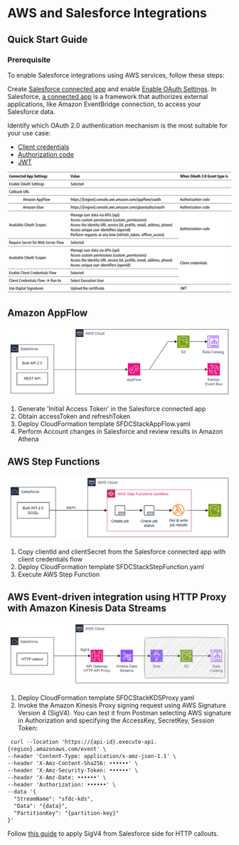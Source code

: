 # AWS and Salesforce Integrations
## Quick Start Guide
### Prerequisite

To enable Salesforce integrations using AWS services, follow these steps:

Create [Salesforce connected app](https://help.salesforce.com/s/articleView?id=sf.connected_app_client_credentials_setup.htm&type=5) and enable [Enable OAuth Settings](https://help.salesforce.com/s/articleView?id=sf.connected_app_create_api_integration.htm&type=5). 
In Salesforce, [a connected app](https://help.salesforce.com/s/articleView?id=sf.connected_app_overview.htm) is a framework that authorizes external applications, like Amazon EventBridge connection, to access your Salesforce data.

Identify which OAuth 2.0 authentication mechanism is the most suitable for your use case: 
* [Client credentials](https://help.salesforce.com/s/articleView?id=sf.connected_app_client_credentials_setup.htm)
* [Authorization code](https://help.salesforce.com/s/articleView?id=sf.remoteaccess_oauth_web_server_flow.htm)
* [JWT](https://help.salesforce.com/s/articleView?id=sf.remoteaccess_oauth_jwt_flow.htm)

![Salesforce connected app configuration](https://github.com/Natallia-Bahlai/aws-salesforce-integrations/blob/f615558783016771538f21ef7c1748359c597c89/salesforce-connected-app.png)

## Amazon AppFlow
![AppFlow integration with Salesforce](https://github.com/Natallia-Bahlai/aws-salesforce-integrations/blob/948360e96315d713438edc7df11d519f38351911/Salesforce-%20AppFlow.png)

1. Generate 'Initial Access Token' in the Salesforce connected app 
2. Obtain accessToken and refreshToken
3. Deploy CloudFormation template SFDCStackAppFlow.yaml
4. Perform Account changes in Salesforce and review results in Amazon Athena

## AWS Step Functions
![AppFlow integration with Salesforce](https://github.com/Natallia-Bahlai/aws-salesforce-integrations/blob/948360e96315d713438edc7df11d519f38351911/Salesforce-StepFunc.png)

1. Copy clientId and clientSecret from the Salesforce connected app with client credentials flow
2. Deploy CloudFormation template SFDCStackStepFunction.yaml
3. Execute AWS Step Function

## AWS Event-driven integration using HTTP Proxy with Amazon Kinesis Data Streams
![EDA with Salesforce sending data to Amazon Kinesis Proxy](https://github.com/Natallia-Bahlai/aws-salesforce-integrations/blob/86ac743dec2c794c0ae6dd3c9e79890a179d962d/Salesforce-KDS-Proxy.png)

1. Deploy CloudFormation template SFDCStackKDSProxy.yaml
2. Invoke the Amazon Kinesis Proxy signing request using AWS Signature Version 4 (SigV4). You can test it from Postman selecting AWS signature in Authorization and specifying the AccessKey, SecretKey, Session Token:
```
 curl --location 'https://{api-id}.execute-api.{region}.amazonaws.com/event' \
--header 'Content-Type: application/x-amz-json-1.1' \
--header 'X-Amz-Content-Sha256: ••••••' \
--header 'X-Amz-Security-Token: ••••••' \
--header 'X-Amz-Date: ••••••' \
--header 'Authorization: ••••••' \
--data '{
  "StreamName": "sfdc-kds",
  "Data": "{data}",
  "PartitionKey": "{partition-key}"
}'
```
Follow [this guide](https://help.salesforce.com/s/articleView?id=sf.nc_create_edit_awssig4_ext_cred.htm&language=en_US) to apply SigV4 from Salesforce side for HTTP callouts.
